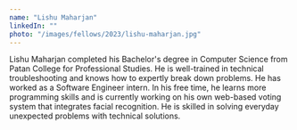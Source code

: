 ```yaml
---
name: "Lishu Maharjan"
linkedIn: ""
photo: "/images/fellows/2023/lishu-maharjan.jpg"
---
```


Lishu Maharjan completed his Bachelor's degree in Computer Science from Patan College for Professional Studies. He is well-trained in technical troubleshooting and knows how to expertly break down problems. He has worked as a Software Engineer intern. In his free time, he learns more programming skills and is currently working on his own web-based voting system that integrates facial recognition. He is skilled in solving everyday unexpected problems with technical solutions.

